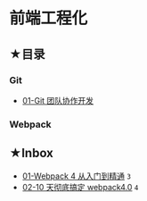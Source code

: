 # 前端工程化

## ★目录

### Git

- [01-Git 团队协作开发](./01/README.md)

### Webpack

## ★Inbox

- [01-Webpack 4 从入门到精通](./02/README.md) `3`
- [02-10 天彻底搞定 webpack4.0](./03/README.md) `4`

